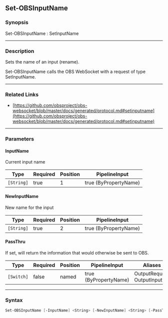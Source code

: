 Set-OBSInputName
----------------




### Synopsis
Set-OBSInputName : SetInputName



---


### Description

Sets the name of an input (rename).


Set-OBSInputName calls the OBS WebSocket with a request of type SetInputName.



---


### Related Links
* [https://github.com/obsproject/obs-websocket/blob/master/docs/generated/protocol.md#setinputname](https://github.com/obsproject/obs-websocket/blob/master/docs/generated/protocol.md#setinputname)





---


### Parameters
#### **InputName**

Current input name






|Type      |Required|Position|PipelineInput        |
|----------|--------|--------|---------------------|
|`[String]`|true    |1       |true (ByPropertyName)|



#### **NewInputName**

New name for the input






|Type      |Required|Position|PipelineInput        |
|----------|--------|--------|---------------------|
|`[String]`|true    |2       |true (ByPropertyName)|



#### **PassThru**

If set, will return the information that would otherwise be sent to OBS.






|Type      |Required|Position|PipelineInput        |Aliases                      |
|----------|--------|--------|---------------------|-----------------------------|
|`[Switch]`|false   |named   |true (ByPropertyName)|OutputRequest<br/>OutputInput|





---


### Syntax
```PowerShell
Set-OBSInputName [-InputName] <String> [-NewInputName] <String> [-PassThru] [<CommonParameters>]
```
